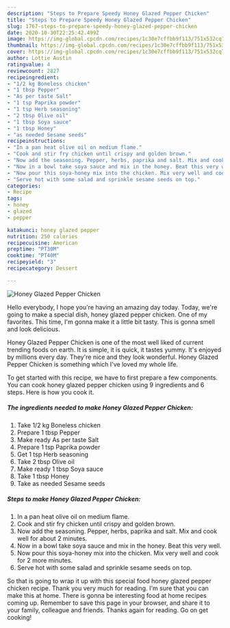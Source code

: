```yaml
---
description: "Steps to Prepare Speedy Honey Glazed Pepper Chicken"
title: "Steps to Prepare Speedy Honey Glazed Pepper Chicken"
slug: 1767-steps-to-prepare-speedy-honey-glazed-pepper-chicken
date: 2020-10-30T22:25:42.499Z
image: https://img-global.cpcdn.com/recipes/1c30e7cffbb9f113/751x532cq70/honey-glazed-pepper-chicken-recipe-main-photo.jpg
thumbnail: https://img-global.cpcdn.com/recipes/1c30e7cffbb9f113/751x532cq70/honey-glazed-pepper-chicken-recipe-main-photo.jpg
cover: https://img-global.cpcdn.com/recipes/1c30e7cffbb9f113/751x532cq70/honey-glazed-pepper-chicken-recipe-main-photo.jpg
author: Lottie Austin
ratingvalue: 4
reviewcount: 2827
recipeingredient:
- "1/2 kg Boneless chicken"
- "1 tbsp Pepper"
- "As per taste Salt"
- "1 tsp Paprika powder"
- "1 tsp Herb seasoning"
- "2 tbsp Olive oil"
- "1 tbsp Soya sauce"
- "1 tbsp Honey"
- "as needed Sesame seeds"
recipeinstructions:
- "In a pan heat olive oil on medium flame."
- "Cook and stir fry chicken until crispy and golden brown."
- "Now add the seasoning. Pepper, herbs, paprika and salt. Mix and cook well for about 2 minutes."
- "Now in a bowl take soya sauce and mix in the honey. Beat this very well."
- "Now pour this soya-honey mix into the chicken. Mix very well and cook for 2 more minutes."
- "Serve hot with some salad and sprinkle sesame seeds on top."
categories:
- Recipe
tags:
- honey
- glazed
- pepper

katakunci: honey glazed pepper 
nutrition: 250 calories
recipecuisine: American
preptime: "PT30M"
cooktime: "PT40M"
recipeyield: "3"
recipecategory: Dessert

---
```



![Honey Glazed Pepper Chicken](https://img-global.cpcdn.com/recipes/1c30e7cffbb9f113/751x532cq70/honey-glazed-pepper-chicken-recipe-main-photo.jpg)

Hello everybody, I hope you're having an amazing day today. Today, we're going to make a special dish, honey glazed pepper chicken. One of my favorites. This time, I'm gonna make it a little bit tasty. This is gonna smell and look delicious.



Honey Glazed Pepper Chicken is one of the most well liked of current trending foods on earth. It is simple, it is quick, it tastes yummy. It's enjoyed by millions every day. They're nice and they look wonderful. Honey Glazed Pepper Chicken is something which I've loved my whole life.


To get started with this recipe, we have to first prepare a few components. You can cook honey glazed pepper chicken using 9 ingredients and 6 steps. Here is how you cook it.

<!--inarticleads1-->

##### The ingredients needed to make Honey Glazed Pepper Chicken:

1. Take 1/2 kg Boneless chicken
1. Prepare 1 tbsp Pepper
1. Make ready As per taste Salt
1. Prepare 1 tsp Paprika powder
1. Get 1 tsp Herb seasoning
1. Take 2 tbsp Olive oil
1. Make ready 1 tbsp Soya sauce
1. Take 1 tbsp Honey
1. Take as needed Sesame seeds




<!--inarticleads2-->

##### Steps to make Honey Glazed Pepper Chicken:

1. In a pan heat olive oil on medium flame.
1. Cook and stir fry chicken until crispy and golden brown.
1. Now add the seasoning. Pepper, herbs, paprika and salt. Mix and cook well for about 2 minutes.
1. Now in a bowl take soya sauce and mix in the honey. Beat this very well.
1. Now pour this soya-honey mix into the chicken. Mix very well and cook for 2 more minutes.
1. Serve hot with some salad and sprinkle sesame seeds on top.




So that is going to wrap it up with this special food honey glazed pepper chicken recipe. Thank you very much for reading. I'm sure that you can make this at home. There is gonna be interesting food at home recipes coming up. Remember to save this page in your browser, and share it to your family, colleague and friends. Thanks again for reading. Go on get cooking!
